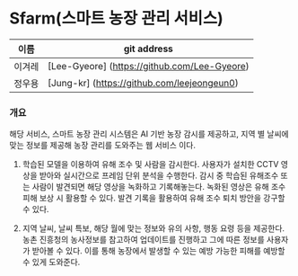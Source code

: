 # Sfarm(스마트 농장 관리 서비스)
| 이름 | git address |
|------|-------------|
|이겨레| [Lee-Gyeore] (https://github.com/Lee-Gyeore) |
|정우용| [Jung-kr] (https://github.com/leejeongeun0) |   

### 개요
해당 서비스, 스마트 농장 관리 시스템은 AI 기반 농장 감시를 제공하고, 지역 별 날씨에 맞는 정보를 제공해  농장 관리를 도와주는 웹 서비스 이다.

1. 학습된 모델을 이용하여 유해 조수 및 사람을 감시한다. 사용자가 설치한 CCTV 영상을 받아와 실시간으로 프레임 단위 분석을 수행한다.  감시 중 학습된 유해조수 또는 사람이 발견되면 해당 영상을 녹화하고 기록해놓는다. 녹화된 영상은 유해 조수 피해 보상 시 활용할 수 있다. 발견 기록을 활용하여 유해 조수 퇴치 방안을 강구할 수 있다.

2. 지역 날씨, 날씨 특보, 해당 월에 맞는 정보와 유의 사항, 행동 요령 등을 제공한다. 농촌 진흥청의 농사정보를 참고하여 업데이트를 진행하고 그에 따른 정보를 사용자가 받아볼 수 있다. 이를 통해 농장에서 발생할 수 있는 예방 가능한 피해를 예방할 수 있게 도와준다. 

